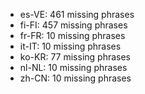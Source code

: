 - es-VE: 461 missing phrases
- fi-FI: 457 missing phrases
- fr-FR: 10 missing phrases
- it-IT: 10 missing phrases
- ko-KR: 77 missing phrases
- nl-NL: 10 missing phrases
- zh-CN: 10 missing phrases
